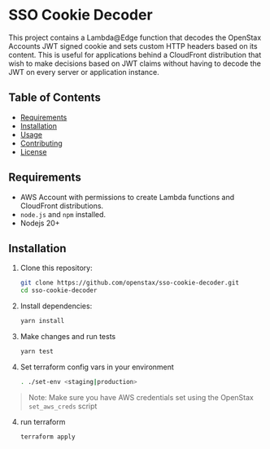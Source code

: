 # SSO Cookie Decoder

This project contains a Lambda@Edge function that decodes the OpenStax Accounts JWT signed cookie and sets custom HTTP headers based on its content. This is useful for applications behind a CloudFront distribution that wish to make decisions based on JWT claims without having to decode the JWT on every server or application instance.

## Table of Contents

- [Requirements](#requirements)
- [Installation](#installation)
- [Usage](#usage)
- [Contributing](#contributing)
- [License](#license)

## Requirements

- AWS Account with permissions to create Lambda functions and CloudFront distributions.
- `node.js` and `npm` installed.
- Nodejs 20+

## Installation

1. Clone this repository:

    ```bash
    git clone https://github.com/openstax/sso-cookie-decoder.git
    cd sso-cookie-decoder
    ```

2. Install dependencies:

    ```bash
    yarn install
    ```

3. Make changes and run tests

    ```bash
    yarn test
    ```

3. Set terraform config vars in your environment

    ```bash
    . ./set-env <staging|production>
    ```
> Note: Make sure you have AWS credentials set using the OpenStax `set_aws_creds` script

4. run terraform
    ```bash
    terraform apply
    ```
